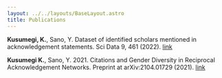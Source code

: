 ```yaml
---
layout: ../../layouts/BaseLayout.astro
title: Publications
---
```


**Kusumegi, K.**, Sano, Y. Dataset of identified scholars mentioned in acknowledgement
statements. Sci Data 9, 461 (2022). [link](https://www.nature.com/articles/s41597-022-01585-y)


**Kusumegi K.**, Sano, Y. 2021. Citations and Gender Diversity in Reciprocal Acknowledgement
Networks. Preprint at arXiv:2104.01729 (2021). [link](https://arxiv.org/pdf/2104.01729.pdf)

